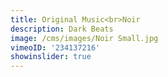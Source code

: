 ```yaml
---
title: Original Music<br>Noir
description: Dark Beats
image: /cms/images/Noir Small.jpg
vimeoID: '234137216'
showinslider: true
---
```




















